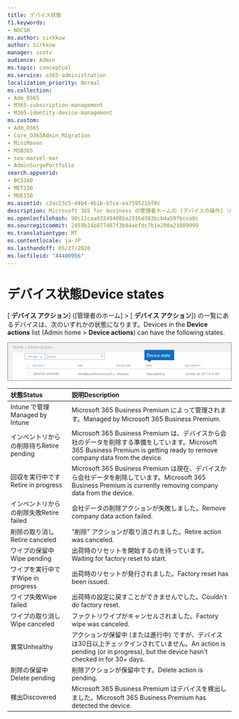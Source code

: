 ```yaml
---
title: デバイス状態
f1.keywords:
- NOCSH
ms.author: sirkkuw
author: Sirkkuw
manager: scotv
audience: Admin
ms.topic: conceptual
ms.service: o365-administration
localization_priority: Normal
ms.collection:
- Adm_O365
- M365-subscription-management
- M365-identity-device-management
ms.custom:
- Adm_O365
- Core_O365Admin_Migration
- MiniMaven
- MSB365
- seo-marvel-mar
- AdminSurgePortfolio
search.appverid:
- BCS160
- MET150
- MOE150
ms.assetid: c3ac23c5-d4b4-4b1b-b7ce-ea759521bf8c
description: Microsoft 365 for business の管理者ホームの [デバイスの操作] リストに表示されるさまざまなデバイスの状態について説明します。
ms.openlocfilehash: 90c11caa03249408ba2916d303bcb4a59fbcca8c
ms.sourcegitcommit: 2d59b24b877487f3b84aefdc7b1e200a21009999
ms.translationtype: MT
ms.contentlocale: ja-JP
ms.lasthandoff: 05/27/2020
ms.locfileid: "44400956"
---
```

# <a name="device-states"></a><span data-ttu-id="65893-103">デバイス状態</span><span class="sxs-lookup"><span data-stu-id="65893-103">Device states</span></span>

<span data-ttu-id="65893-104">[ **デバイス アクション**] ([管理者のホーム] \> [ **デバイス アクション**]) の一覧にあるデバイスは、次のいずれかの状態になります。</span><span class="sxs-lookup"><span data-stu-id="65893-104">Devices in the **Device actions** list (Admin home \> **Device actions**) can have the following states.</span></span>
  
![In the Device actions list, you can see the Devices states.](../media/a621c47e-45d9-4e1a-beb9-c03254d40c1d.png)
  
|<span data-ttu-id="65893-106">**状態**</span><span class="sxs-lookup"><span data-stu-id="65893-106">**Status**</span></span>|<span data-ttu-id="65893-107">**説明**</span><span class="sxs-lookup"><span data-stu-id="65893-107">**Description**</span></span>|
|:-----|:-----|
|<span data-ttu-id="65893-108">Intune で管理</span><span class="sxs-lookup"><span data-stu-id="65893-108">Managed by Intune</span></span>  <br/> |<span data-ttu-id="65893-109">Microsoft 365 Business Premium によって管理されます。</span><span class="sxs-lookup"><span data-stu-id="65893-109">Managed by Microsoft 365 Business Premium.</span></span>  <br/> |
|<span data-ttu-id="65893-110">インベントリからの削除待ち</span><span class="sxs-lookup"><span data-stu-id="65893-110">Retire pending</span></span>  <br/> |<span data-ttu-id="65893-111">Microsoft 365 Business Premium は、デバイスから会社のデータを削除する準備をしています。</span><span class="sxs-lookup"><span data-stu-id="65893-111">Microsoft 365 Business Premium is getting ready to remove company data from the device.</span></span>  <br/> |
|<span data-ttu-id="65893-112">回収を実行中です</span><span class="sxs-lookup"><span data-stu-id="65893-112">Retire in progress</span></span>  <br/> |<span data-ttu-id="65893-113">Microsoft 365 Business Premium は現在、デバイスから会社データを削除しています。</span><span class="sxs-lookup"><span data-stu-id="65893-113">Microsoft 365 Business Premium is currently removing company data from the device.</span></span>  <br/> |
|<span data-ttu-id="65893-114">インベントリからの削除失敗</span><span class="sxs-lookup"><span data-stu-id="65893-114">Retire failed</span></span>  <br/> | <span data-ttu-id="65893-115">会社データの削除アクションが失敗しました。</span><span class="sxs-lookup"><span data-stu-id="65893-115">Remove company data action failed.</span></span>  <br/> |
|<span data-ttu-id="65893-116">削除の取り消し</span><span class="sxs-lookup"><span data-stu-id="65893-116">Retire canceled</span></span>  <br/> |<span data-ttu-id="65893-117">"削除" アクションが取り消されました。</span><span class="sxs-lookup"><span data-stu-id="65893-117">Retire action was canceled.</span></span>  <br/> |
|<span data-ttu-id="65893-118">ワイプの保留中</span><span class="sxs-lookup"><span data-stu-id="65893-118">Wipe pending</span></span>  <br/> |<span data-ttu-id="65893-119">出荷時のリセットを開始するのを待っています。</span><span class="sxs-lookup"><span data-stu-id="65893-119">Waiting for factory reset to start.</span></span>  <br/> |
|<span data-ttu-id="65893-120">ワイプを実行中です</span><span class="sxs-lookup"><span data-stu-id="65893-120">Wipe in progress</span></span>  <br/> |<span data-ttu-id="65893-121">出荷時のリセットが発行されました。</span><span class="sxs-lookup"><span data-stu-id="65893-121">Factory reset has been issued.</span></span>  <br/> |
|<span data-ttu-id="65893-122">ワイプ失敗</span><span class="sxs-lookup"><span data-stu-id="65893-122">Wipe failed</span></span>  <br/> |<span data-ttu-id="65893-123">出荷時の設定に戻すことができませんでした。</span><span class="sxs-lookup"><span data-stu-id="65893-123">Couldn't do factory reset.</span></span>  <br/> |
|<span data-ttu-id="65893-124">ワイプの取り消し</span><span class="sxs-lookup"><span data-stu-id="65893-124">Wipe canceled</span></span>  <br/> |<span data-ttu-id="65893-125">ファクトリワイプがキャンセルされました。</span><span class="sxs-lookup"><span data-stu-id="65893-125">Factory wipe was canceled.</span></span>  <br/> |
|<span data-ttu-id="65893-126">異常</span><span class="sxs-lookup"><span data-stu-id="65893-126">Unhealthy</span></span>  <br/> |<span data-ttu-id="65893-127">アクションが保留中 (または進行中) ですが、デバイスは30日以上チェックインされていません。</span><span class="sxs-lookup"><span data-stu-id="65893-127">An action is pending (or in progress), but the device hasn't checked in for 30+ days.</span></span>  <br/> |
|<span data-ttu-id="65893-128">削除の保留中</span><span class="sxs-lookup"><span data-stu-id="65893-128">Delete pending</span></span>  <br/> |<span data-ttu-id="65893-129">削除アクションが保留中です。</span><span class="sxs-lookup"><span data-stu-id="65893-129">Delete action is pending.</span></span>  <br/> |
|<span data-ttu-id="65893-130">検出</span><span class="sxs-lookup"><span data-stu-id="65893-130">Discovered</span></span>  <br/> |<span data-ttu-id="65893-131">Microsoft 365 Business Premium はデバイスを検出しました。</span><span class="sxs-lookup"><span data-stu-id="65893-131">Microsoft 365 Business Premium has detected the device.</span></span>  <br/> |
   
